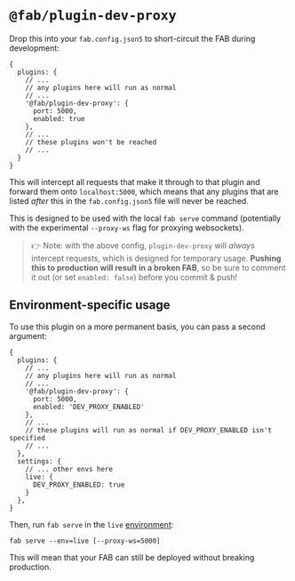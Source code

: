 # `@fab/plugin-dev-proxy`

Drop this into your `fab.config.json5` to short-circuit the FAB during development:

```json5
{
  plugins: {
    // ...
    // any plugins here will run as normal
    // ...
    '@fab/plugin-dev-proxy': {
      port: 5000,
      enabled: true
    },
    // ...
    // these plugins won't be reached
    // ...
  }
}
```

This will intercept all requests that make it through to that plugin and forward them onto `localhost:5000`, which means that any plugins that are listed _after_ this in the `fab.config.json5` file will never be reached.

This is designed to be used with the local `fab serve` command (potentially with the experimental `--proxy-ws` flag for proxying websockets).

> 👉 Note: with the above config, `plugin-dev-proxy` will _always_ intercept requests, which is designed for temporary usage. **Pushing this to production will result in a broken FAB**, so be sure to comment it out (or set `enabled: false`) before you commit & push!

## Environment-specific usage

To use this plugin on a more permanent basis, you can pass a second argument:

```json5
{
  plugins: {
    // ...
    // any plugins here will run as normal
    // ...
    '@fab/plugin-dev-proxy': {
      port: 5000,
      enabled: 'DEV_PROXY_ENABLED'
    },
    // ...
    // these plugins will run as normal if DEV_PROXY_ENABLED isn't specified
    // ...
  },
  settings: {
    // ... other envs here
    live: {
      DEV_PROXY_ENABLED: true
    }
  },
}
```

Then, run `fab serve` in the `live` [environment](https://fab.dev/kb/environments):

```
fab serve --env=live [--proxy-ws=5000]
```

This will mean that your FAB can still be deployed without breaking production.
